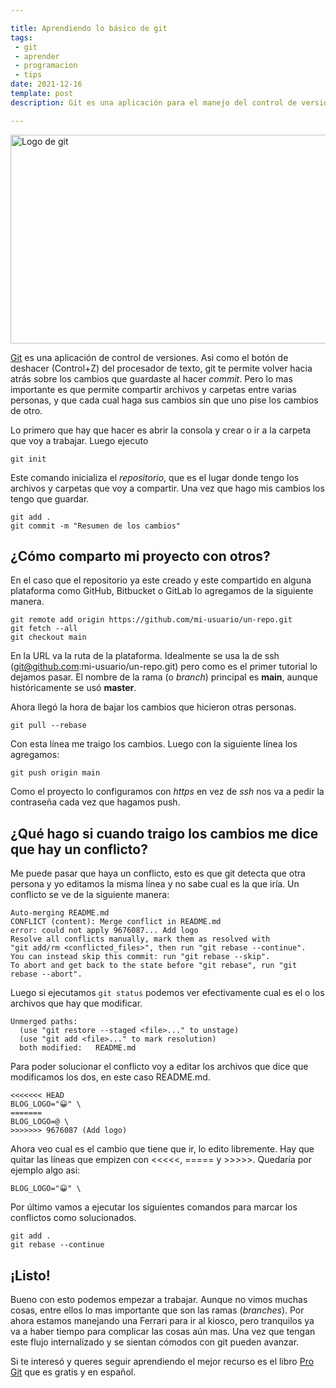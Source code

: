 ```yaml
---

title: Aprendiendo lo básico de git
tags:
 - git
 - aprender
 - programacion 
 - tips
date: 2021-12-16
template: post
description: Git es una aplicación para el manejo del control de versiones. Aprendamos lo básico. 

---
```


<img src="images/git.png" alt="Logo de git" width="800" height="334" />

[Git](https://git-scm.com/) es una aplicación de control de versiones. Asi como el botón de deshacer (Control+Z) del procesador de texto, git te permite volver hacia atrás sobre los cambios que guardaste al hacer *commit*. Pero lo mas importante es que permite compartir archivos y carpetas entre varias personas, y que cada cual haga sus cambios sin que uno pise los cambios de otro.

Lo primero que hay que hacer es abrir la consola y crear o ir a la carpeta que voy a trabajar. Luego ejecuto

    git init

Este comando inicializa el *repositorio*, que es el lugar donde tengo los archivos y carpetas que voy a compartir.
Una vez que hago mis cambios los tengo que guardar.

    git add .
    git commit -m "Resumen de los cambios"

## ¿Cómo comparto mi proyecto con otros?

En el caso que el repositorio ya este creado y este compartido en alguna plataforma como GitHub, Bitbucket o GitLab lo agregamos de la siguiente manera.

    git remote add origin https://github.com/mi-usuario/un-repo.git
    git fetch --all
    git checkout main

<!--email_off-->
En la URL va la ruta de la plataforma. Idealmente se usa la de ssh (git@github.com:mi-usuario/un-repo.git) pero como es el primer tutorial lo dejamos pasar.
El nombre de la rama (o *branch*) principal es **main**, aunque históricamente se usó **master**.
<!--/email_off-->

Ahora llegó la hora de bajar los cambios que hicieron otras personas.

    git pull --rebase

Con esta línea me traigo los cambios. Luego con la siguiente línea los agregamos:

    git push origin main

Como el proyecto lo configuramos con *https* en vez de *ssh* nos va a pedir la contraseña cada vez que hagamos push.

## ¿Qué hago si cuando traigo los cambios me dice que hay un conflicto?

Me puede pasar que haya un conflicto, esto es que git detecta que otra persona y yo editamos la misma línea y no sabe cual es la que iría. Un conflicto se ve de la siguiente manera:

    Auto-merging README.md
    CONFLICT (content): Merge conflict in README.md
    error: could not apply 9676087... Add logo
    Resolve all conflicts manually, mark them as resolved with
    "git add/rm <conflicted_files>", then run "git rebase --continue".
    You can instead skip this commit: run "git rebase --skip".
    To abort and get back to the state before "git rebase", run "git rebase --abort".
    
Luego si ejecutamos `git status` podemos ver efectivamente cual es el o los archivos que hay que modificar.

    Unmerged paths:
      (use "git restore --staged <file>..." to unstage)
      (use "git add <file>..." to mark resolution)
      both modified:   README.md

Para poder solucionar el conflicto voy a editar los archivos que dice que modificamos los dos, en este caso README.md.

    <<<<<<< HEAD    
    BLOG_LOGO="😀" \    
    =======    
    BLOG_LOGO=@ \    
    >>>>>>> 9676087 (Add logo) 

Ahora veo cual es el cambio que tiene que ir, lo edito libremente. Hay que quitar las líneas que empizen con <<<<<, ===== y >>>>>. Quedaría por ejemplo algo asi:
    
    BLOG_LOGO="😀" \

Por último vamos a ejecutar los siguientes comandos para marcar los conflictos como solucionados.

    git add .
    git rebase --continue

## ¡Listo!

Bueno con esto podemos empezar a trabajar. Aunque no vimos muchas cosas, entre ellos lo mas importante que son las ramas (*branches*). Por ahora estamos manejando una Ferrari para ir al kiosco, pero tranquilos ya va a haber tiempo para complicar las cosas aún mas. Una vez que tengan este flujo internalizado y se sientan cómodos con git pueden avanzar.

Si te interesó y queres seguir aprendiendo el mejor recurso es el libro [Pro Git](https://git-scm.com/book/es/v2) que es gratis y en español.
